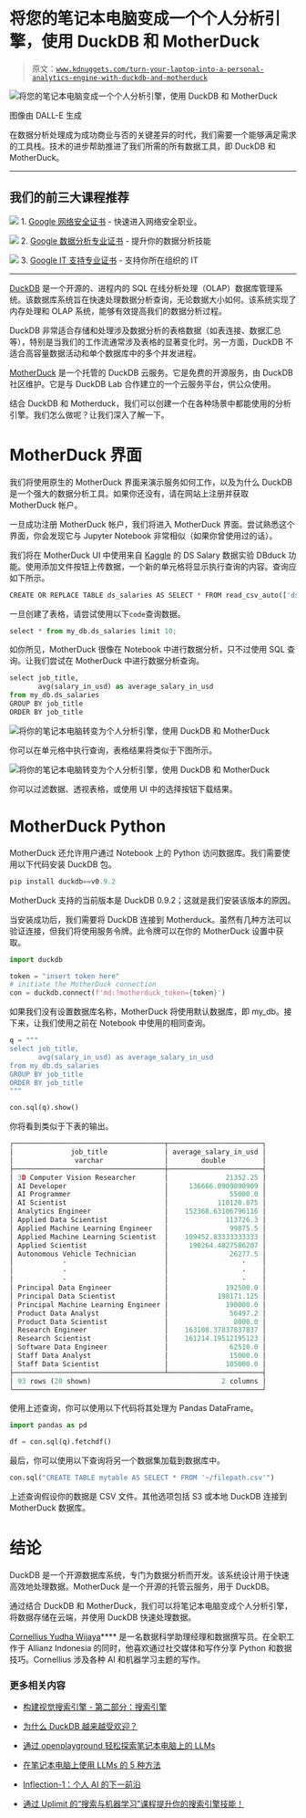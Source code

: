 # 将您的笔记本电脑变成一个个人分析引擎，使用 DuckDB 和 MotherDuck

> 原文：[`www.kdnuggets.com/turn-your-laptop-into-a-personal-analytics-engine-with-duckdb-and-motherduck`](https://www.kdnuggets.com/turn-your-laptop-into-a-personal-analytics-engine-with-duckdb-and-motherduck)

![将您的笔记本电脑变成一个个人分析引擎，使用 DuckDB 和 MotherDuck](img/dab672c2defb0da74ca87ccc8f5b6b4c.png)

图像由 DALL-E 生成

在数据分析处理成为成功商业与否的关键差异的时代，我们需要一个能够满足需求的工具栈。技术的进步帮助推进了我们所需的所有数据工具，即 DuckDB 和 MotherDuck。

* * *

## 我们的前三大课程推荐

![](img/0244c01ba9267c002ef39d4907e0b8fb.png) 1\. [Google 网络安全证书](https://www.kdnuggets.com/google-cybersecurity) - 快速进入网络安全职业。

![](img/e225c49c3c91745821c8c0368bf04711.png) 2\. [Google 数据分析专业证书](https://www.kdnuggets.com/google-data-analytics) - 提升你的数据分析技能

![](img/0244c01ba9267c002ef39d4907e0b8fb.png) 3\. [Google IT 支持专业证书](https://www.kdnuggets.com/google-itsupport) - 支持你所在组织的 IT

* * *

[DuckDB](https://duckdb.org/) 是一个开源的、进程内的 SQL 在线分析处理（OLAP）数据库管理系统。该数据库系统旨在快速处理数据分析查询，无论数据大小如何。该系统实现了内存处理和 OLAP 系统，能够有效提高我们的数据分析过程。

DuckDB 非常适合存储和处理涉及数据分析的表格数据（如表连接、数据汇总等），特别是当我们的工作流通常涉及表格的显著变化时。另一方面，DuckDB 不适合高容量数据活动和单个数据库中的多个并发进程。

[MotherDuck](https://motherduck.com/) 是一个托管的 DuckDB 云服务。它是免费的开源服务，由 DuckDB 社区维护。它是与 DuckDB Lab 合作建立的一个云服务平台，供公众使用。

结合 DuckDB 和 Motherduck，我们可以创建一个在各种场景中都能使用的分析引擎。我们怎么做呢？让我们深入了解一下。

# MotherDuck 界面

我们将使用原生的 MotherDuck 界面来演示服务如何工作，以及为什么 DuckDB 是一个强大的数据分析工具。如果你还没有，请在网站上注册并获取 MotherDuck 帐户。

一旦成功注册 MotherDuck 帐户，我们将进入 MotherDuck 界面。尝试熟悉这个界面，你会发现它与 Jupyter Notebook 非常相似（如果你曾使用过的话）。

我们将在 MotherDuck UI 中使用来自 [Kaggle](https://www.kaggle.com/datasets/henryshan/2023-data-scientists-salary) 的 DS Salary 数据实验 DBduck 功能。使用添加文件按钮上传数据，一个新的单元格将显示执行查询的内容。查询应如下所示。

```py
CREATE OR REPLACE TABLE ds_salaries AS SELECT * FROM read_csv_auto(['ds_salaries.csv']);
```

一旦创建了表格，请尝试使用以下`code`查询数据。

```py
select * from my_db.ds_salaries limit 10;
```

如你所见，MotherDuck 很像在 Notebook 中进行数据分析，只不过使用 SQL 查询。让我们尝试在 MotherDuck 中进行数据分析查询。

```py
select job_title, 
       avg(salary_in_usd) as average_salary_in_usd 
from my_db.ds_salaries
GROUP BY job_title
ORDER BY job_title
```

![将你的笔记本电脑转变为个人分析引擎，使用 DuckDB 和 MotherDuck](img/4aa1cc96d5c0b1fc3502fa59a49547af.png)

你可以在单元格中执行查询，表格结果将类似于下图所示。

![将你的笔记本电脑转变为个人分析引擎，使用 DuckDB 和 MotherDuck](img/609a640c93a5f33fb63e385349de723d.png)

你可以过滤数据、透视表格，或使用 UI 中的选择按钮下载结果。

# MotherDuck Python

MotherDuck 还允许用户通过 Notebook 上的 Python 访问数据库。我们需要使用以下代码安装 DuckDB 包。

```py
pip install duckdb==v0.9.2
```

MotherDuck 支持的当前版本是 DuckDB 0.9.2；这就是我们安装该版本的原因。

当安装成功后，我们需要将 DuckDB 连接到 Motherduck。虽然有几种方法可以验证连接，但我们将使用服务令牌。此令牌可以在你的 MotherDuck 设置中获取。

```py
import duckdb

token = "insert token here"
# initiate the MotherDuck connection
con = duckdb.connect(f'md:?motherduck_token={token}')
```

如果我们没有设置数据库名称，MotherDuck 将使用默认数据库，即 my_db。接下来，让我们使用之前在 Notebook 中使用的相同查询。

```py
q = """
select job_title,
       avg(salary_in_usd) as average_salary_in_usd
from my_db.ds_salaries
GROUP BY job_title
ORDER BY job_title
"""

con.sql(q).show()
```

你将看到类似于下表的输出。

```py
┌─────────────────────────────────────┬───────────────────────┐
│              job_title              │ average_salary_in_usd │
│               varchar               │        double         │
├─────────────────────────────────────┼───────────────────────┤
│ 3D Computer Vision Researcher       │              21352.25 │
│ AI Developer                        │     136666.0909090909 │
│ AI Programmer                       │               55000.0 │
│ AI Scientist                        │            110120.875 │
│ Analytics Engineer                  │    152368.63106796116 │
│ Applied Data Scientist              │              113726.3 │
│ Applied Machine Learning Engineer   │               99875.5 │
│ Applied Machine Learning Scientist  │    109452.83333333333 │
│ Applied Scientist                   │     190264.4827586207 │
│ Autonomous Vehicle Technician       │               26277.5 │
│            ·                        │                  ·    │
│            ·                        │                  ·    │
│            ·                        │                  ·    │
│ Principal Data Engineer             │              192500.0 │
│ Principal Data Scientist            │            198171.125 │
│ Principal Machine Learning Engineer │              190000.0 │
│ Product Data Analyst                │               56497.2 │
│ Product Data Scientist              │                8000.0 │
│ Research Engineer                   │    163108.37837837837 │
│ Research Scientist                  │    161214.19512195123 │
│ Software Data Engineer              │               62510.0 │
│ Staff Data Analyst                  │               15000.0 │
│ Staff Data Scientist                │              105000.0 │
├─────────────────────────────────────┴───────────────────────┤
│ 93 rows (20 shown)                                2 columns │
└─────────────────────────────────────────────────────────────┘
```

使用上述查询，你可以使用以下代码将其处理为 Pandas DataFrame。

```py
import pandas as pd

df = con.sql(q).fetchdf()
```

最后，你可以使用以下查询将另一个数据集加载到数据库中。

```py
con.sql("CREATE TABLE mytable AS SELECT * FROM '~/filepath.csv'")
```

上述查询假设你的数据是 CSV 文件。其他选项包括 S3 或本地 DuckDB 连接到 MotherDuck 数据库。

# 结论

DuckDB 是一个开源数据库系统，专门为数据分析而开发。该系统设计用于快速高效地处理数据。MotherDuck 是一个开源的托管云服务，用于 DuckDB。

通过结合 DuckDB 和 MotherDuck，我们可以将笔记本电脑变成个人分析引擎，将数据存储在云端，并使用 DuckDB 快速处理数据。

**[](https://www.linkedin.com/in/cornellius-yudha-wijaya/)**[Cornellius Yudha Wijaya](https://www.linkedin.com/in/cornellius-yudha-wijaya/)**** 是一名数据科学助理经理和数据撰写员。在全职工作于 Allianz Indonesia 的同时，他喜欢通过社交媒体和写作分享 Python 和数据技巧。Cornellius 涉及各种 AI 和机器学习主题的写作。

### 更多相关内容

+   [构建视觉搜索引擎 - 第二部分：搜索引擎](https://www.kdnuggets.com/2022/02/building-visual-search-engine-part-2.html)

+   [为什么 DuckDB 越来越受欢迎？](https://www.kdnuggets.com/2023/07/duckdb-getting-popular.html)

+   [通过 openplayground 轻松探索笔记本电脑上的 LLMs](https://www.kdnuggets.com/2023/04/explore-llms-easily-laptop-openplayground.html)

+   [在笔记本电脑上使用 LLMs 的 5 种方法](https://www.kdnuggets.com/5-ways-to-use-llms-on-your-laptop)

+   [Inflection-1：个人 AI 的下一前沿](https://www.kdnuggets.com/2023/08/inflection1-next-frontier-personal-ai.html)

+   [通过 Uplimit 的“搜索与机器学习”课程提升你的搜索引擎技能！](https://www.kdnuggets.com/2023/10/uplimit-elevate-your-search-engine-skills-search-with-ml-course)
